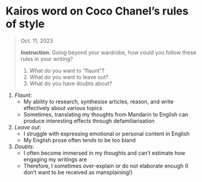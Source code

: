 # Kairos word on Coco Chanel’s rules of style

> Oct. 11, 2023
>
> **Instruction**:
> Going beyond your wardrobe, how could you follow these rules in your writing?
>
> 1. What do you want to “flaunt”?
> 1. What do you want to leave out?
> 1. What do you have doubts about?

1. *Flaunt*:
   * My ability to research, synthesise articles, reason, and write effectively about various topics
   * Sometimes, translating my thoughts from Mandarin to English can produce interesting effects through defamiliarisation
2. *Leave out*:
   * I struggle with expressing emotional or personal content in English
   * My English prose often tends to be too bland
3. *Doubts*:
   * I often become immersed in my thoughts and can’t estimate how engaging my writings are
   * Therefore, I sometimes over-explain or do not elaborate enough (I don’t want to be received as mansplaining!)
